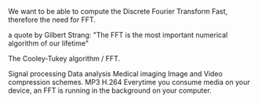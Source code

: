 We want to be able to compute the Discrete Fourier Transform Fast, therefore the need for FFT.

a quote by Gilbert Strang:
"The FFT is the most important numerical algorithm of our lifetime"

The Cooley-Tukey algorithm / FFT.

Signal processing
Data analysis
Medical imaging
Image and Video compression schemes.
MP3
H.264
Everytime you consume media on your device, an FFT is running in the background on your computer. 




